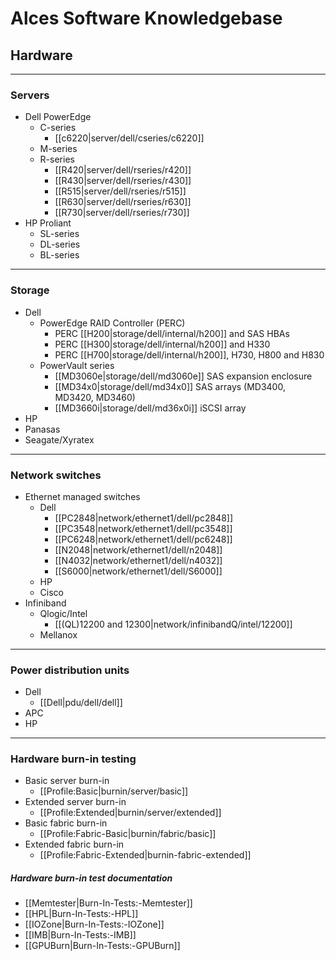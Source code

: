 # Alces Software Knowledgebase

## Hardware
***
### Servers
  * Dell PowerEdge
    * C-series
      * [[c6220|server/dell/cseries/c6220]]
    * M-series
    * R-series
      * [[R420|server/dell/rseries/r420]]
      * [[R430|server/dell/rseries/r430]]
      * [[R515|server/dell/rseries/r515]]
      * [[R630|server/dell/rseries/r630]]
      * [[R730|server/dell/rseries/r730]]
  * HP Proliant
    * SL-series
    * DL-series
    * BL-series

***
### Storage
  * Dell
     * PowerEdge RAID Controller (PERC)
        * PERC [[H200|storage/dell/internal/h200]] and SAS HBAs
        * PERC [[H300|storage/dell/internal/h200]] and H330
        * PERC [[H700|storage/dell/internal/h200]], H730, H800 and H830
     * PowerVault series
        * [[MD3060e|storage/dell/md3060e]] SAS expansion enclosure
        * [[MD34x0|storage/dell/md34x0]] SAS arrays (MD3400, MD3420, MD3460)
        * [[MD3660i|storage/dell/md36x0i]] iSCSI array
  * HP
  * Panasas
  * Seagate/Xyratex

***
### Network switches
  * Ethernet managed switches
    * Dell
      * [[PC2848|network/ethernet1/dell/pc2848]]
      * [[PC3548|network/ethernet1/dell/pc3548]]
      * [[PC6248|network/ethernet1/dell/pc6248]]
      * [[N2048|network/ethernet1/dell/n2048]]
      * [[N4032|network/ethernet1/dell/n4032]]
      * [[S6000|network/ethernet1/dell/S6000]]
    * HP
    * Cisco
  * Infiniband
    * Qlogic/Intel
      * [[(QL)12200 and 12300|network/infinibandQ/intel/12200]]
    * Mellanox

***
### Power distribution units
  * Dell
    * [[Dell|pdu/dell/dell]]
  * APC
  * HP

***
### Hardware burn-in testing
  * Basic server burn-in
    * [[Profile:Basic|burnin/server/basic]]
  * Extended server burn-in
    * [[Profile:Extended|burnin/server/extended]]
  * Basic fabric burn-in
    * [[Profile:Fabric-Basic|burnin/fabric/basic]]
  * Extended fabric burn-in
    * [[Profile:Fabric-Extended|burnin-fabric-extended]]

##### Hardware burn-in test documentation
   * [[Memtester|Burn-In-Tests:-Memtester]]
   * [[HPL|Burn-In-Tests:-HPL]]
   * [[IOZone|Burn-In-Tests:-IOZone]]
   * [[IMB|Burn-In-Tests:-IMB]]
   * [[GPUBurn|Burn-In-Tests:-GPUBurn]]